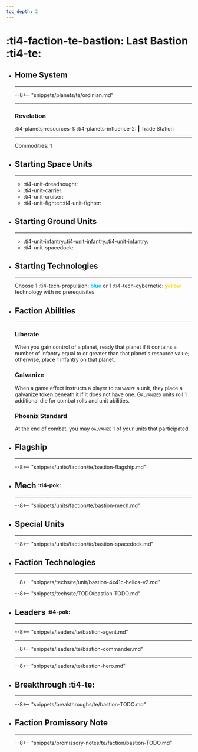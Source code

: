 ```yaml
---
toc_depth: 2
---
```


# :ti4-faction-te-bastion: Last Bastion :ti4-te:

<div class="grid cards" markdown>

-   ## __Home System__

    ---

    --8<-- "snippets/planets/te/ordinian.md"

    ---

    ### Revelation 
    :ti4-planets-resources-1: :ti4-planets-influence-2: __|__ Trade Station

    --- 

    Commodities: 1

</div>

<div class="grid cards" markdown>

-   ## __Starting Space Units__

    ---

    * :ti4-unit-dreadnought:
    * :ti4-unit-carrier:
    * :ti4-unit-cruiser:
    * :ti4-unit-fighter::ti4-unit-fighter:

-   ## __Starting Ground Units__

    ---

    * :ti4-unit-infantry::ti4-unit-infantry::ti4-unit-infantry:
    * :ti4-unit-spacedock:

-   ## __Starting Technologies__

    ---
    Choose 1 :ti4-tech-propulsion: <span style="color:DeepSkyBlue">**blue**</span> or 1 :ti4-tech-cybernetic: <span style="color:gold">**yellow**</span> technology with no prerequisites

-   ## __Faction Abilities__

    ---
    ### **Liberate**
    
    When you gain control of a planet, ready that planet if it contains a number of infantry equal to or greater than that planet's resource value; otherwise, place 1 infantry on that planet.

    ### **Galvanize**
    
    When a game effect instructs a player to <span style="font-variant:small-caps;">galvanize</span> a unit, they place a galvanize token beneath it if it does not have one. <span style="font-variant:small-caps;">Galvanized</span> units roll 1 additional die for combat rolls and unit abilities.

    ### **Phoenix Standard**
    
    At the end of combat, you may <span style="font-variant:small-caps;">galvanize</span> 1 of your units that participated.

-   ## __Flagship__

    ---
    --8<-- "snippets/units/faction/te/bastion-flagship.md"

-   ## __Mech__ <sup><sub>:ti4-pok:</sub></sup>

    ---
    --8<-- "snippets/units/faction/te/bastion-mech.md"

</div>

<div class="grid cards" markdown>

-   ## __Special Units__

    ---
    --8<-- "snippets/units/faction/te/bastion-spacedock.md"

</div>

<div class="grid cards" markdown>

-   ## __Faction Technologies__

    ---
    --8<-- "snippets/techs/te/unit/bastion-4x41c-helios-v2.md"

    --8<-- "snippets/techs/te/TODO/bastion-TODO.md"

-   ## __Leaders__ <sup><sub>:ti4-pok:</sub></sup>

    ---
    
    --8<-- "snippets/leaders/te/bastion-agent.md"

    ---

    --8<-- "snippets/leaders/te/bastion-commander.md"

    ---

    --8<-- "snippets/leaders/te/bastion-hero.md"

- ## __Breakthrough__ :ti4-te:

    ---
    --8<-- "snippets/breakthroughs/te/bastion-TODO.md"

-   ## __Faction Promissory Note__

    ---
    --8<-- "snippets/promissory-notes/te/faction/bastion-TODO.md"

</div>